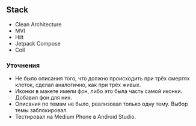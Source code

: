 
## Stack
* Clean Architecture
* MVI
* Hilt
* Jetpack Compose
* Coil
### Уточнения
* Не было описания того, что должно происходить при трёх смертях клеток, сделал аналогично, как при трёх живых.
* Иконки в макете имели фон, либо это была часть самой иконки. Добавил фон для них.
* Описания по темам не было, реализовал только одну тему. Выбор темы заблокировал.
* Тестировал на Medium Phone в Android Studio.
